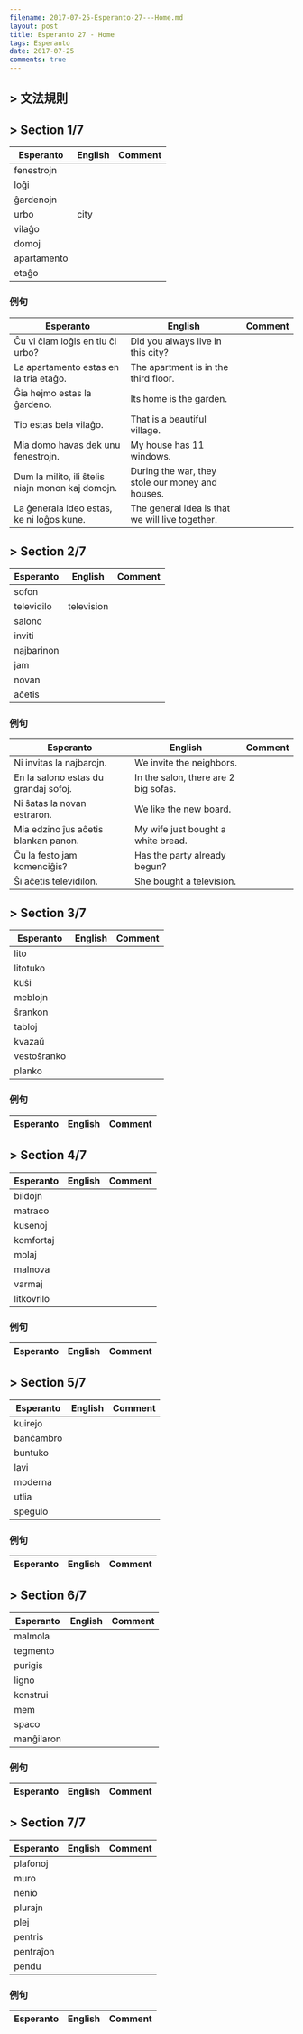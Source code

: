 ```yaml
---
filename: 2017-07-25-Esperanto-27---Home.md
layout: post
title: Esperanto 27 - Home
tags: Esperanto
date: 2017-07-25
comments: true
---
```


## > 文法規則

## > Section 1/7

|Esperanto|English|Comment|
|---|---|---|
|fenestrojn|||
|loĝi|||
|ĝardenojn|||
|urbo|city||
|vilaĝo|||
|domoj|||
|apartamento|||
|etaĝo|||


### 例句

|Esperanto|English|Comment|
|---|---|---|
|Ĉu vi ĉiam loĝis en tiu ĉi urbo?|Did you always live in this city?||
|La apartamento estas en la tria etaĝo.|The apartment is in the third floor.||
|Ĝia hejmo estas la ĝardeno.|Its home is the garden.||
|Tio estas bela vilaĝo.|That is a beautiful village.||
|Mia domo havas dek unu fenestrojn.|My house has 11 windows.||
|Dum la milito, ili ŝtelis niajn monon kaj domojn.|During the war, they stole our money and houses.||
|La ĝenerala ideo estas, ke ni loĝos kune.|The general idea is that we will live together.||

## > Section 2/7

|Esperanto|English|Comment|
|---|---|---|
|sofon|||
|televidilo|television||
|salono|||
|inviti|||
|najbarinon|||
|jam|||
|novan|||
|aĉetis|||


### 例句

|Esperanto|English|Comment|
|---|---|---|
|Ni invitas la najbarojn.|We invite the neighbors.||
|En la salono estas du grandaj sofoj.|In the salon, there are 2 big sofas.||
|Ni ŝatas la novan estraron.|We like the new board.||
|Mia edzino ĵus aĉetis blankan panon.|My wife just bought a white bread.||
|Ĉu la festo jam komenciĝis?|Has the party already begun?||
|Ŝi aĉetis televidilon.|She bought a television.||

## > Section 3/7

|Esperanto|English|Comment|
|---|---|---|
|lito|||
|litotuko|||
|kuŝi|||
|meblojn|||
|ŝrankon|||
|tabloj|||
|kvazaŭ|||
|vestoŝranko|||
|planko|||


### 例句

|Esperanto|English|Comment|
|---|---|---|

## > Section 4/7

|Esperanto|English|Comment|
|---|---|---|
|bildojn|||
|matraco|||
|kusenoj|||
|komfortaj|||
|molaj|||
|malnova|||
|varmaj|||
|litkovrilo|||


### 例句

|Esperanto|English|Comment|
|---|---|---|

## > Section 5/7

|Esperanto|English|Comment|
|---|---|---|
|kuirejo|||
|banĉambro|||
|buntuko|||
|lavi|||
|moderna|||
|utlia|||
|spegulo|||

### 例句

|Esperanto|English|Comment|
|---|---|---|

## > Section 6/7

|Esperanto|English|Comment|
|---|---|---|
|malmola|||
|tegmento|||
|purigis|||
|ligno|||
|konstrui|||
|mem|||
|spaco|||
|manĝilaron|||

### 例句

|Esperanto|English|Comment|
|---|---|---|

## > Section 7/7

|Esperanto|English|Comment|
|---|---|---|
|plafonoj|||
|muro|||
|nenio|||
|plurajn|||
|plej|||
|pentris|||
|pentraĵon|||
|pendu|||

### 例句

|Esperanto|English|Comment|
|---|---|---|
